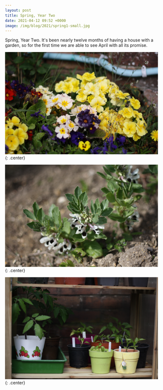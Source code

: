 ```yaml
---
layout: post
title: Spring, Year Two
date: 2021-04-12 09:52 +0000
image: /img/blog/2021/spring1-small.jpg
---
```


Spring, Year Two. It's been nearly twelve months of having a house with a garden, so for the first time we are able to see April with all its promise.

![](/img/blog/2021/spring1.jpg){: .center}

![](/img/blog/2021/spring2.jpg){: .center}

![](/img/blog/2021/spring3.jpg){: .center}
